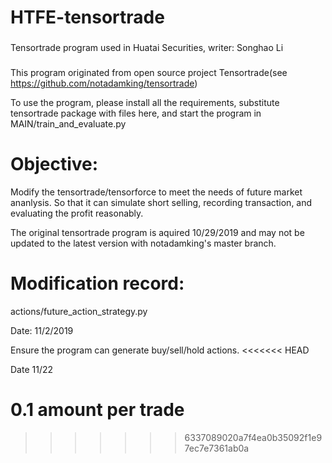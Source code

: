 # HTFE-tensortrade
###
Tensortrade program used in Huatai Securities, writer: Songhao Li
###
This program originated from open source project Tensortrade(see https://github.com/notadamking/tensortrade)

To use the program, please install all the requirements, substitute tensortrade package with files here, and start the program in MAIN/train_and_evaluate.py

# Objective: 
Modify the tensortrade/tensorforce to meet the needs of future market ananlysis. So that it can simulate short selling, recording transaction, and evaluating the profit reasonably.

The original tensortrade program is aquired 10/29/2019 and may not be updated to the latest version with notadamking's master branch.

# Modification record:

actions/future_action_strategy.py

Date: 11/2/2019

Ensure the program can generate buy/sell/hold actions.
<<<<<<< HEAD

Date 11/22 

0.1 amount per trade
=======
>>>>>>> 6337089020a7f4ea0b35092f1e97ec7e7361ab0a
